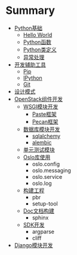 # Summary

* [Python基础](README.md)
    * [Hello World](hello-world.md)
    * [Python函数](方法与对象.md)
    * [Python类定义](python类定义.md)
    * [异常处理](异常处理.md)
* [开发辅助工具](开发辅助工具.md)
    * [Pip](pip.md)
    * [IPython](ipython.md)
    * [Git](git.md)
* [设计模式](设计模式.md)
* [OpenStack组件开发](openstack组件开发.md)
    * [WSGI模块开发](wsgi模块开发.md)
        * [Paste框架](paste.md)
        * [Pecan框架](pecan.md)
    * [数据库模块开发](数据库模块开发.md)
        * [sqlalchemy](sqlalchemy.md)
        * [alembic](alembic.md)
    * [单元测试模块](单元测试模块.md)
    * [Oslo库使用](oslo库使用.md)
        * oslo.config
        * oslo.messaging
        * oslo.service
        * oslo.log
    * [构建工程](构建工程.md)
        * pbr
        * setup-tool
    * [Doc文档构建](doc文档构建.md)
        * sphinx
    * [SDK开发](sdk开发.md)
        * argparse
        * cliff
* [Django模块开发](django模块开发.md)

